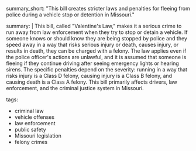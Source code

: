 summary_short: "This bill creates stricter laws and penalties for fleeing from police during a vehicle stop or detention in Missouri."

summary: |
This bill, called "Valentine's Law," makes it a serious crime to run away from law enforcement when they try to stop or detain a vehicle. If someone knows or should know they are being stopped by police and they speed away in a way that risks serious injury or death, causes injury, or results in death, they can be charged with a felony. The law applies even if the police officer's actions are unlawful, and it is assumed that someone is fleeing if they continue driving after seeing emergency lights or hearing sirens. The specific penalties depend on the severity: running in a way that risks injury is a Class D felony, causing injury is a Class B felony, and causing death is a Class A felony. This bill primarily affects drivers, law enforcement, and the criminal justice system in Missouri.

tags:
  - criminal law
  - vehicle offenses
  - law enforcement
  - public safety
  - Missouri legislation
  - felony crimes
